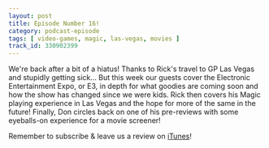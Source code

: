 ```yaml
---
layout: post
title: Episode Number 16!
category: podcast-episode
tags: [ video-games, magic, las-vegas, movies ]
track_id: 330902399
---
```


We're back after a bit of a hiatus!  Thanks to Rick's travel to GP Las Vegas and stupidly getting sick... But this week our guests cover the Electronic Entertainment Expo, or E3, in depth for what goodies are coming soon and how the show has changed since we were kids.  Rick then covers his Magic playing experience in Las Vegas and the hope for more of the same in the future!  Finally, Don circles back on one of his pre-reviews with some eyeballs-on experience for a movie screener!

Remember to subscribe & leave us a review on [iTunes](https://itunes.apple.com/us/podcast/the-rick-don-show/id1229942938)!
